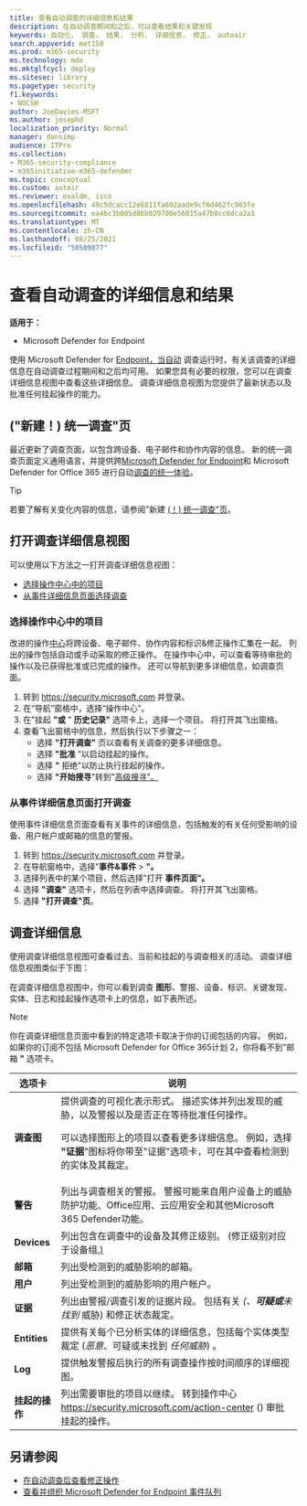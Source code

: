 ```yaml
---
title: 查看自动调查的详细信息和结果
description: 在自动调查期间和之后，可以查看结果和关键发现
keywords: 自动化， 调查， 结果， 分析， 详细信息， 修正， autoair
search.appverid: met150
ms.prod: m365-security
ms.technology: mde
ms.mktglfcycl: deploy
ms.sitesec: library
ms.pagetype: security
f1.keywords:
- NOCSH
author: JoeDavies-MSFT
ms.author: josephd
localization_priority: Normal
manager: dansimp
audience: ITPro
ms.collection:
- M365-security-compliance
- m365initiative-m365-defender
ms.topic: conceptual
ms.custom: autoir
ms.reviewer: evaldm, isco
ms.openlocfilehash: 49c5dcacc12e6811fa692aade9cf6d462fc963fe
ms.sourcegitcommit: ea4bc3b005d86b029700e56015a47b8cc6dca2a1
ms.translationtype: MT
ms.contentlocale: zh-CN
ms.lasthandoff: 08/25/2021
ms.locfileid: "58509877"
---
```

# <a name="view-the-details-and-results-of-an-automated-investigation"></a>查看自动调查的详细信息和结果

**适用于：**
- Microsoft Defender for Endpoint

使用 Microsoft Defender for [Endpoint，当自动](automated-investigations.md) 调查运行时，有关该调查的详细信息在自动调查过程期间和之后均可用。 如果您具有必要的权限，您可以在调查详细信息视图中查看这些详细信息。 调查详细信息视图为您提供了最新状态以及批准任何挂起操作的能力。

## <a name="new-unified-investigation-page"></a> ("新建！) 统一调查"页

最近更新了调查页面，以包含跨设备、电子邮件和协作内容的信息。 新的统一调查页面定义通用语言，并提供跨[Microsoft Defender for Endpoint](microsoft-defender-endpoint.md)和 Microsoft Defender for Office 365 进行自动[调查的统一体验](/microsoft-365/security/office-365-security/office-365-atp)。

> [!TIP]
> 若要了解有关变化内容的信息，请参阅"新建 [ (！) 统一调查"页](/microsoft-365/security/mtp/mtp-autoir-results)。

## <a name="open-the-investigation-details-view"></a>打开调查详细信息视图

可以使用以下方法之一打开调查详细信息视图：

- [选择操作中心中的项目](#select-an-item-in-the-action-center)
- [从事件详细信息页面选择调查](#open-an-investigation-from-an-incident-details-page)

### <a name="select-an-item-in-the-action-center"></a>选择操作中心中的项目

改进的操作[中心](auto-investigation-action-center.md)将跨设备、电子邮件[](manage-auto-investigation.md#remediation-actions)、协作内容和标识&修正操作汇集在一起。 列出的操作包括自动或手动采取的修正操作。 在操作中心中，可以查看等待审批的操作以及已获得批准或已完成的操作。 还可以导航到更多详细信息，如调查页面。

1. 转到 <https://security.microsoft.com> 并登录。
2. 在“导航”窗格中，选择“操作中心”。
3. 在"挂起 **"或** " **历史记录"** 选项卡上，选择一个项目。 将打开其飞出窗格。
4. 查看飞出窗格中的信息，然后执行以下步骤之一：
   - 选择 **"打开调查"** 页以查看有关调查的更多详细信息。
   - 选择 **"批准** "以启动挂起的操作。
   - 选择 **"** 拒绝"以防止执行挂起的操作。
   - 选择 **"开始搜寻**"转到"[高级搜寻"。](advanced-hunting-overview.md)

### <a name="open-an-investigation-from-an-incident-details-page"></a>从事件详细信息页面打开调查

使用事件详细信息页面查看有关事件的详细信息，包括触发的有关任何受影响的设备、用户帐户或邮箱的信息的警报。

1. 转到 <https://security.microsoft.com> 并登录。
2. 在导航窗格中，选择"**事件&事件** \> **"。**
3. 选择列表中的某个项目，然后选择"打开 **事件页面"。**
4. 选择 **"调查"** 选项卡，然后在列表中选择调查。 将打开其飞出窗格。
5. 选择 **"打开调查"页**。

## <a name="investigation-details"></a>调查详细信息

使用调查详细信息视图可查看过去、当前和挂起的与调查相关的活动。 调查详细信息视图类似于下图：

在调查详细信息视图中，你可以看到调查 **图形**、警报、设备、标识、关键发现、实体、日志和挂起操作选项卡上的信息，如下表所述。    

> [!NOTE]
> 你在调查详细信息页面中看到的特定选项卡取决于你的订阅包括的内容。 例如，如果你的订阅不包括 Microsoft Defender for Office 365计划 2，你将看不到"邮箱 **"** 选项卡。

|选项卡|说明|
|---|---|
|**调查图**|提供调查的可视化表示形式。 描述实体并列出发现的威胁，以及警报以及是否正在等待批准任何操作。 <p> 可以选择图形上的项目以查看更多详细信息。 例如，选择 **"证据**"图标将你带至"证据"选项卡，可在其中查看检测到的实体及其裁定。|
|**警告**|列出与调查相关的警报。 警报可能来自用户设备上的威胁防护功能、Office应用、云应用安全和其他Microsoft 365 Defender功能。|
|**Devices**|列出包含在调查中的设备及其修正级别。  (修正级别对应于设备组[.) ](automation-levels.md)|
|**邮箱**|列出受检测到的威胁影响的邮箱。|
|**用户**|列出受检测到的威胁影响的用户帐户。|
|**证据**|列出由警报/调查引发的证据片段。 包括有关 *(、**可疑或**未找到* 威胁) 和修正状态裁定。|
|**Entities**|提供有关每个已分析实体的详细信息，包括每个实体类型裁定 (*恶意*、可疑或未找到 *任何威胁*) 。 |
|**Log**|提供触发警报后执行的所有调查操作按时间顺序的详细视图。|
|**挂起的操作**|列出需要审批的项目以继续。 转到操作中心 <https://security.microsoft.com/action-center> () 审批挂起的操作。|

## <a name="see-also"></a>另请参阅

- [在自动调查后查看修正操作](manage-auto-investigation.md)
- [查看并组织 Microsoft Defender for Endpoint 事件队列](view-incidents-queue.md)
